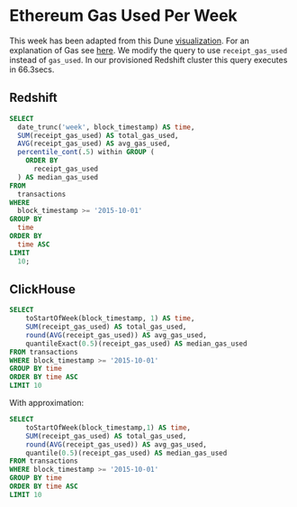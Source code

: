 # Ethereum Gas Used Per Week

This week has been adapted from this Dune [visualization](https://dune.com/queries/892365/1559703). For an explanation of Gas see [here](https://ethereum.org/en/developers/docs/gas/). We modify the query to use `receipt_gas_used` instead of `gas_used`. In our provisioned Redshift cluster this query executes in 66.3secs.

## Redshift

```sql
SELECT
  date_trunc('week', block_timestamp) AS time,
  SUM(receipt_gas_used) AS total_gas_used,
  AVG(receipt_gas_used) AS avg_gas_used,
  percentile_cont(.5) within GROUP (
    ORDER BY
      receipt_gas_used
  ) AS median_gas_used
FROM
  transactions
WHERE
  block_timestamp >= '2015-10-01'
GROUP BY
  time
ORDER BY
  time ASC
LIMIT
  10;
```

## ClickHouse

```sql
SELECT
	toStartOfWeek(block_timestamp, 1) AS time,
	SUM(receipt_gas_used) AS total_gas_used,
	round(AVG(receipt_gas_used)) AS avg_gas_used,
	quantileExact(0.5)(receipt_gas_used) AS median_gas_used
FROM transactions
WHERE block_timestamp >= '2015-10-01'
GROUP BY time
ORDER BY time ASC
LIMIT 10

```

With approximation:

```sql
SELECT
	toStartOfWeek(block_timestamp,1) AS time,
	SUM(receipt_gas_used) AS total_gas_used,
	round(AVG(receipt_gas_used)) AS avg_gas_used,
	quantile(0.5)(receipt_gas_used) AS median_gas_used
FROM transactions
WHERE block_timestamp >= '2015-10-01'
GROUP BY time
ORDER BY time ASC
LIMIT 10
```